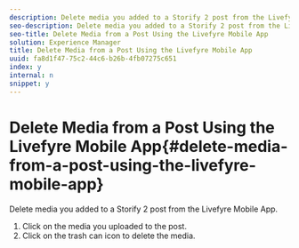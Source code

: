 ```yaml
---
description: Delete media you added to a Storify 2 post from the Livefyre Mobile App.
seo-description: Delete media you added to a Storify 2 post from the Livefyre Mobile App.
seo-title: Delete Media from a Post Using the Livefyre Mobile App
solution: Experience Manager
title: Delete Media from a Post Using the Livefyre Mobile App
uuid: fa8d1f47-75c2-44c6-b26b-4fb07275c651
index: y
internal: n
snippet: y
---
```


# Delete Media from a Post Using the Livefyre Mobile App{#delete-media-from-a-post-using-the-livefyre-mobile-app}

Delete media you added to a Storify 2 post from the Livefyre Mobile App.

1. Click on the media you uploaded to the post.
1. Click on the trash can icon to delete the media.
